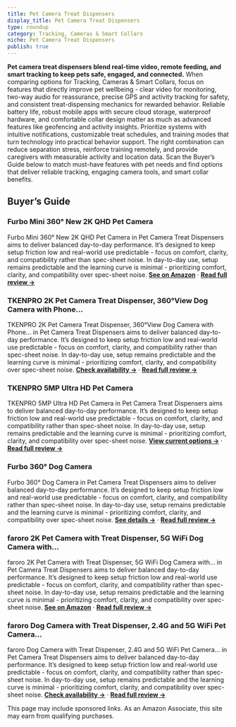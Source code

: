 ```yaml
---
title: Pet Camera Treat Dispensers
display_title: Pet Camera Treat Dispensers
type: roundup
category: Tracking, Cameras & Smart Collars
niche: Pet Camera Treat Dispensers
publish: true
---
```


<p><strong>Pet camera treat dispensers blend real-time video, remote feeding, and smart tracking to keep pets safe, engaged, and connected.</strong> When comparing options for Tracking, Cameras &amp; Smart Collars, focus on features that directly improve pet wellbeing  -  clear video for monitoring, two-way audio for reassurance, precise GPS and activity tracking for safety, and consistent treat-dispensing mechanics for rewarded behavior. Reliable battery life, robust mobile apps with secure cloud storage, waterproof hardware, and comfortable collar design matter as much as advanced features like geofencing and activity insights. Prioritize systems with intuitive notifications, customizable treat schedules, and training modes that turn technology into practical behavior support. The right combination can reduce separation stress, reinforce training remotely, and provide caregivers with measurable activity and location data. Scan the Buyer’s Guide below to match must-have features with pet needs and find options that deliver reliable tracking, engaging camera tools, and smart collar benefits.</p>

<h2>Buyer’s Guide</h2>
<h3>Furbo Mini 360° New 2K QHD Pet Camera</h3>
<p>Furbo Mini 360° New 2K QHD Pet Camera in Pet Camera Treat Dispensers aims to deliver balanced day-to-day performance. It’s designed to keep setup friction low and real-world use predictable - focus on comfort, clarity, and compatibility rather than spec-sheet noise. In day-to-day use, setup remains predictable and the learning curve is minimal - prioritizing comfort, clarity, and compatibility over spec-sheet noise. <a href="https://amzn.to/4nZqNeO" target="_blank" rel="nofollow sponsored noopener noopener" target="_blank"><strong>See on Amazon</strong></a> · <a href="/reviews/furbo-mini-360-new-2k-qhd-pet-camera-unlock-smart-camera-smart-features-d218feff/"><strong>Read full review &rarr;</strong></a></p>
<h3>TKENPRO 2K Pet Camera Treat Dispenser, 360°View Dog Camera with Phone…</h3>
<p>TKENPRO 2K Pet Camera Treat Dispenser, 360°View Dog Camera with Phone… in Pet Camera Treat Dispensers aims to deliver balanced day-to-day performance. It’s designed to keep setup friction low and real-world use predictable - focus on comfort, clarity, and compatibility rather than spec-sheet noise. In day-to-day use, setup remains predictable and the learning curve is minimal - prioritizing comfort, clarity, and compatibility over spec-sheet noise. <a href="https://amzn.to/4heDuzM" target="_blank" rel="nofollow sponsored noopener noopener" target="_blank"><strong>Check availability &rarr;</strong></a> · <a href="/reviews/tkenpro-2k-pet-camera-treat-dispenser-360-view-dog-camera-with-phone-ap-90b6f573/"><strong>Read full review &rarr;</strong></a></p>
<h3>TKENPRO 5MP Ultra HD Pet Camera</h3>
<p>TKENPRO 5MP Ultra HD Pet Camera in Pet Camera Treat Dispensers aims to deliver balanced day-to-day performance. It’s designed to keep setup friction low and real-world use predictable - focus on comfort, clarity, and compatibility rather than spec-sheet noise. In day-to-day use, setup remains predictable and the learning curve is minimal - prioritizing comfort, clarity, and compatibility over spec-sheet noise. <a href="https://amzn.to/492pRkX" target="_blank" rel="nofollow sponsored noopener noopener" target="_blank"><strong>View current options &rarr;</strong></a> · <a href="/reviews/tkenpro-5mp-ultra-hd-pet-camera-dog-camera-with-treat-dispenser-remote-61019a4b/"><strong>Read full review &rarr;</strong></a></p>
<h3>Furbo 360° Dog Camera</h3>
<p>Furbo 360° Dog Camera in Pet Camera Treat Dispensers aims to deliver balanced day-to-day performance. It’s designed to keep setup friction low and real-world use predictable - focus on comfort, clarity, and compatibility rather than spec-sheet noise. In day-to-day use, setup remains predictable and the learning curve is minimal - prioritizing comfort, clarity, and compatibility over spec-sheet noise. <a href="https://amzn.to/48yRLF4" target="_blank" rel="nofollow sponsored noopener noopener" target="_blank"><strong>See details &rarr;</strong></a> · <a href="/reviews/furbo-360-dog-camera-unlock-with-paid-plan-home-security-dog-safety-ale-4560df8f/"><strong>Read full review &rarr;</strong></a></p>
<h3>faroro 2K Pet Camera with Treat Dispenser, 5G WiFi Dog Camera with…</h3>
<p>faroro 2K Pet Camera with Treat Dispenser, 5G WiFi Dog Camera with… in Pet Camera Treat Dispensers aims to deliver balanced day-to-day performance. It’s designed to keep setup friction low and real-world use predictable - focus on comfort, clarity, and compatibility rather than spec-sheet noise. In day-to-day use, setup remains predictable and the learning curve is minimal - prioritizing comfort, clarity, and compatibility over spec-sheet noise. <a href="https://amzn.to/47bKDMH" target="_blank" rel="nofollow sponsored noopener noopener" target="_blank"><strong>See on Amazon</strong></a> · <a href="/reviews/faroro-2k-pet-camera-with-treat-dispenser-5g-wifi-dog-camera-with-speak-3e0d7b45/"><strong>Read full review &rarr;</strong></a></p>
<h3>faroro Dog Camera with Treat Dispenser, 2.4G and 5G WiFi Pet Camera…</h3>
<p>faroro Dog Camera with Treat Dispenser, 2.4G and 5G WiFi Pet Camera… in Pet Camera Treat Dispensers aims to deliver balanced day-to-day performance. It’s designed to keep setup friction low and real-world use predictable - focus on comfort, clarity, and compatibility rather than spec-sheet noise. In day-to-day use, setup remains predictable and the learning curve is minimal - prioritizing comfort, clarity, and compatibility over spec-sheet noise. <a href="https://amzn.to/4nd3VHt" target="_blank" rel="nofollow sponsored noopener noopener" target="_blank"><strong>Check availability &rarr;</strong></a> · <a href="/reviews/faroro-dog-camera-with-treat-dispenser-2-4g-and-5g-wifi-pet-camera-with-fc8182f4/"><strong>Read full review &rarr;</strong></a></p>
<aside class="disclosure">This page may include sponsored links. As an Amazon Associate, this site may earn from qualifying purchases.</aside>
